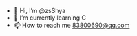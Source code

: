 - 👋 Hi, I’m @zsShya
- 🌱 I’m currently learning C
- 📫 How to reach me 83800690@qq.com

<!---
zsShya/zsShya is a ✨ special ✨ repository because its `README.md` (this file) appears on your GitHub profile.
You can click the Preview link to take a look at your changes.
--->
